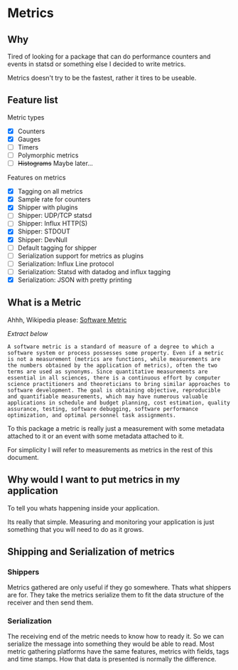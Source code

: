 # Metrics

## Why

Tired of looking for a package that can do performance counters and events in statsd or something else I decided to write metrics.

Metrics doesn't try to be the fastest, rather it tires to be useable.

## Feature list

Metric types

- [x] Counters
- [x] Gauges
- [ ] Timers
- [ ] Polymorphic metrics
- [ ] ~~Histograms~~ Maybe later...

Features on metrics

- [x] Tagging on all metrics
- [x] Sample rate for counters
- [x] Shipper with plugins
- [ ] Shipper: UDP/TCP statsd
- [ ] Shipper: Influx HTTP(S)
- [x] Shipper: STDOUT
- [x] Shipper: DevNull
- [ ] Default tagging for shipper
- [ ] Serialization support for metrics as plugins
- [ ] Serialization: Influx Line protocol
- [ ] Serialization: Statsd with datadog and influx tagging
- [x] Serialization: JSON with pretty printing

## What is a Metric

Ahhh, Wikipedia please: [Software Metric](https://en.wikipedia.org/wiki/Software_metric)

*Extract below*

```text
A software metric is a standard of measure of a degree to which a software system or process possesses some property. Even if a metric is not a measurement (metrics are functions, while measurements are the numbers obtained by the application of metrics), often the two terms are used as synonyms. Since quantitative measurements are essential in all sciences, there is a continuous effort by computer science practitioners and theoreticians to bring similar approaches to software development. The goal is obtaining objective, reproducible and quantifiable measurements, which may have numerous valuable applications in schedule and budget planning, cost estimation, quality assurance, testing, software debugging, software performance optimization, and optimal personnel task assignments.
```

To this package a metric is really just a measurement with some metadata attached to it or an event with some metadata attached to it.

For simplicity I will refer to measurements as metrics in the rest of this document.

## Why would I want to put metrics in my application

To tell you whats happening inside your application.

Its really that simple. Measuring and monitoring your application is just something that you will need to do as it grows.

## Shipping and Serialization of metrics

### Shippers

Metrics gathered are only useful if they go somewhere. Thats what shippers are for. They take the metrics serialize them to fit the data structure of the receiver and then send them.

### Serialization

The receiving end of the metric needs to know how to ready it. So we can serialize the message into something they would be able to read. Most metric gathering platforms have the same features, metrics with fields, tags and time stamps. How that data is presented is normally the difference.
